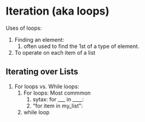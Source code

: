 # Iteration (aka loops)

Uses of loops:
1. Finding an element:
   1. often used to find the 1st of a type of element.
2. To operate on each item of a list

## Iterating over Lists
1. For loops vs. While loops:
   1. For loops: Most commmon
      1. sytax: for ___ in ____:
      2. "for item in my_list":
   2. while loop
